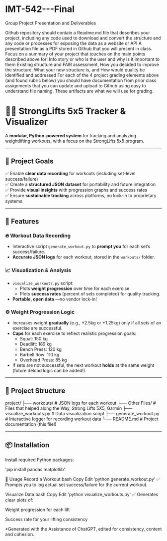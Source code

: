 # IMT-542---Final

Group Project Presentation and Deliverables

Github repository should contain a Readme.md file that describes your project, including any code used to download and convert the structure and any code or processes for exposing the data as a website or API
A presentation file as a PDF stored in Github that you will present in class. Focus on a summary of your project that touches on the main points described above for:
Info story or who is the user and why is it important to them
Existing structure and FAIR assessment,
How you decided to improve the structure,
What your new structure is, and
How would quality be identified and addressed
For each of the 4 project grading elements above (and found rubric below) you should have documentation from prior class assignments that you can update and upload to Github using easy to understand file naming. These artifacts are what we will use for grading.


# 🏋️‍♂️ StrongLifts 5x5 Tracker & Visualizer

A **modular, Python-powered system** for tracking and analyzing weightlifting workouts, with a focus on the StrongLifts 5x5 program.

---

## 🚀 Project Goals

✅ Enable **clear data recording** for workouts (including set-level success/failure)  
✅ Create a **structured JSON dataset** for portability and future integration  
✅ Provide **visual insights** with progression graphs and success rates  
✅ Ensure **sustainable tracking** across platforms, no lock-in to proprietary systems

---

## 🧱 Features

### 🔥 Workout Data Recording
- Interactive script `generate_workout.py` to **prompt you** for each set’s success/failure.
- **Accurate JSON logs** for each workout, stored in the `workouts/` folder.

### 📈 Visualization & Analysis
- `visualize_workouts.py` script:
  - Plots **weight progression** over time for each exercise.
  - Plots **success rates** (percent of sets completed) for quality tracking.
- **Portable, open data** —no vendor lock-in!

### ⚙️ Weight Progression Logic
- Increases weight **gradually** (e.g., +2.5kg or +1.25kg) only if all sets of an exercise are successful.
- **Caps** for each exercise to reflect realistic progression goals:
  - Squat: 150 kg
  - Deadlift: 189 kg
  - Bench Press: 120 kg
  - Barbell Row: 110 kg
  - Overhead Press: 85 kg
- If sets are not successful, the next workout **holds** at the same weight (future deload logic can be added!).

---

## 📂 Project Structure
project/
├── workouts/ # JSON logs for each workout
├── Other Files/ # Files that helped along the Way, Strong Lifts 5X5, Garmin
├── visualize_workouts.py # Data visualization script
├── generate_workout.py # Interactive logger for recording workout data
└── README.md # Project documentation (this file!)


---

## 📦 Installation


Install required Python packages:

'pip install pandas matplotlib'

🚀 Usage
Record a Workout
bash
Copy
Edit
'python generate_workout.py'
✅ Prompts you to log actual set success/failure for the current workout.

Visualize Data
bash
Copy
Edit
'python visualize_workouts.py'
✅ Generates clear plots of:

Weight progression for each lift

Success rate for your lifting consistency

*Generated with the Assistance of ChatGPT, edited for consistency, content and cohesion.
